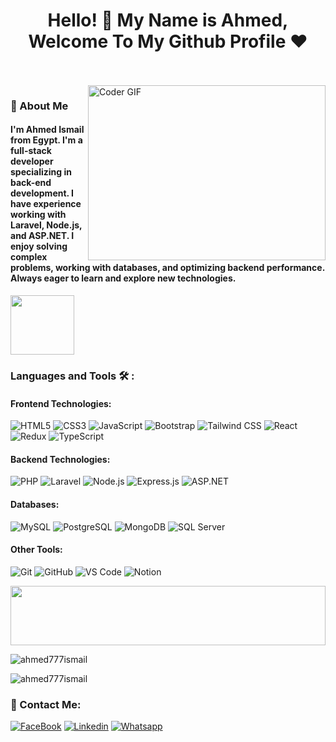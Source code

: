 <h1 align="center">Hello! 👋 My Name is Ahmed, Welcome To My Github Profile ♥</h1>

<br/>
<br/>

<img align="right" src="https://media.giphy.com/media/SWoSkN6DxTszqIKEqv/giphy.gif" alt="Coder GIF" width="380" height="280">

<h3>🚀 About Me</h3> 

<h4> I'm Ahmed Ismail from Egypt. I'm a full-stack developer specializing in back-end development. I have experience working with Laravel, Node.js, and ASP.NET. I enjoy solving complex problems, working with databases, and optimizing backend performance. Always eager to learn and explore new technologies.</h4>

<img align="center" src="https://github.com/Govindv7555/Govindv7555/blob/main/49e76e0596857673c5c80c85b84394c1.gif" width= 45% height=95px>

### Languages and Tools 🛠 : 

#### Frontend Technologies:
![HTML5](https://img.shields.io/badge/-HTML5-%23E44D27?style=flat-square&logo=html5&logoColor=ffffff)
![CSS3](https://img.shields.io/badge/-CSS3-%231572B6?style=flat-square&logo=css3)
![JavaScript](https://img.shields.io/badge/-JavaScript-black?style=flat-square&logo=javascript)
![Bootstrap](https://img.shields.io/badge/-Bootstrap-563D7C?style=flat-square&logo=Bootstrap)
![Tailwind CSS](https://img.shields.io/badge/-TailwindCSS-15b4c1?style=flat-square&logo=tailwindcss&logoColor=ffffff)
![React](https://img.shields.io/badge/-React-%23282C34?style=flat-square&logo=react)
![Redux](https://img.shields.io/badge/-Redux-764ABC?style=flat-square&logo=redux)
![TypeScript](https://img.shields.io/badge/-TypeScript-2e72bc?style=flat-square&logo=typescript&logoColor=ffffff)

#### Backend Technologies:
![PHP](https://img.shields.io/badge/-PHP-777BB4?style=flat-square&logo=php&logoColor=ffffff)
![Laravel](https://img.shields.io/badge/-Laravel-FF2D20?style=flat-square&logo=laravel&logoColor=ffffff)
![Node.js](https://img.shields.io/badge/-Node.js-339933?style=flat-square&logo=node.js&logoColor=ffffff)
![Express.js](https://img.shields.io/badge/-Express.js-000000?style=flat-square&logo=express&logoColor=ffffff)
![ASP.NET](https://img.shields.io/badge/-ASP.NET-512BD4?style=flat-square&logo=dotnet&logoColor=ffffff)

#### Databases:
![MySQL](https://img.shields.io/badge/-MySQL-4479A1?style=flat-square&logo=mysql&logoColor=ffffff)
![PostgreSQL](https://img.shields.io/badge/-PostgreSQL-336791?style=flat-square&logo=postgresql&logoColor=ffffff)
![MongoDB](https://img.shields.io/badge/-MongoDB-47A248?style=flat-square&logo=mongodb&logoColor=ffffff)
![SQL Server](https://img.shields.io/badge/-SQL%20Server-CC2927?style=flat-square&logo=microsoft-sql-server&logoColor=ffffff)

#### Other Tools:
![Git](https://img.shields.io/badge/-Git-%23F05032?style=flat-square&logo=git&logoColor=%23ffffff)
![GitHub](https://img.shields.io/badge/-GitHub-181717?style=flat-square&logo=github)
![VS Code](http://img.shields.io/badge/-VS%20Code-007ACC?style=flat-square&logo=visual-studio-code&logoColor=ffffff)
![Notion](https://img.shields.io/badge/-Notion-fff?style=flat-square&logo=notion&logoColor=000)

<img src="https://github.com/Govindv7555/Govindv7555/blob/main/49e76e0596857673c5c80c85b84394c1.gif" width=100% height=95px>
<p><img align="center" src="https://github-readme-stats.vercel.app/api/top-langs?username=ahmed777ismail&show_icons=true&locale=en&layout=compact" alt="ahmed777ismail" /></p>
<p><img align="center" src="https://github-readme-streak-stats.herokuapp.com/?user=ahmed777ismail&" alt="ahmed777ismail" /></p>

### 🔗 Contact Me:
[![FaceBook](https://img.shields.io/badge/Facebook-1877F2?style=for-the-badge&logo=facebook&logoColor=white)](https://www.facebook.com/AhmedIsmail4865/)
[![Linkedin](https://img.shields.io/badge/LinkedIn-0077B5?style=for-the-badge&logo=linkedin&logoColor=white)](https://www.linkedin.com/in/ahmed-ismail-722048242)
[![Whatsapp](https://img.shields.io/badge/-Whatsapp-075e54?style=for-the-badge&logo=Whatsapp&logoColor=white)](https://api.whatsapp.com/send?phone=01118962513)
